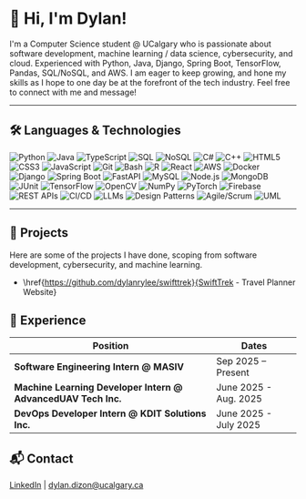 # 👋 Hi, I'm Dylan!
I'm a Computer Science student @ UCalgary who is passionate about software development, machine learning / data science, cybersecurity, and cloud. Experienced with Python, Java, Django, Spring Boot, TensorFlow, Pandas, SQL/NoSQL, and AWS. I am eager to keep growing, and hone my skills as I hope to one day be at the forefront of the tech industry. Feel free to connect with me and message!

---

## 🛠️ Languages & Technologies

![Python](https://img.shields.io/badge/Python-3776AB?style=flat&logo=python&logoColor=white)
![Java](https://img.shields.io/badge/Java-007396?style=flat&logo=java&logoColor=white)
![TypeScript](https://img.shields.io/badge/TypeScript-3178C6?style=flat&logo=typescript&logoColor=white)
![SQL](https://img.shields.io/badge/SQL-336791?style=flat&logo=postgresql&logoColor=white)
![NoSQL](https://img.shields.io/badge/NoSQL-4DB33D?style=flat&logo=mongodb&logoColor=white)
![C#](https://img.shields.io/badge/C%23-239120?style=flat&logo=csharp&logoColor=white)
![C++](https://img.shields.io/badge/C++-00599C?style=flat&logo=cplusplus&logoColor=white)
![HTML5](https://img.shields.io/badge/HTML5-E34F26?style=flat&logo=html5&logoColor=white)
![CSS3](https://img.shields.io/badge/CSS3-1572B6?style=flat&logo=css3&logoColor=white)
![JavaScript](https://img.shields.io/badge/JavaScript-F7DF1E?style=flat&logo=javascript&logoColor=black)
![Git](https://img.shields.io/badge/Git-F05032?style=flat&logo=git&logoColor=white)
![Bash](https://img.shields.io/badge/Bash-4EAA25?style=flat&logo=gnubash&logoColor=white)
![R](https://img.shields.io/badge/R-276DC3?style=flat&logo=r&logoColor=white)
![React](https://img.shields.io/badge/React-61DAFB?style=flat&logo=react&logoColor=black)
![AWS](https://img.shields.io/badge/AWS-232F3E?style=flat&logo=amazonaws&logoColor=white)
![Docker](https://img.shields.io/badge/Docker-2496ED?style=flat&logo=docker&logoColor=white)
![Django](https://img.shields.io/badge/Django-092E20?style=flat&logo=django&logoColor=white)
![Spring Boot](https://img.shields.io/badge/Spring_Boot-6DB33F?style=flat&logo=springboot&logoColor=white)
![FastAPI](https://img.shields.io/badge/FastAPI-009688?style=flat&logo=fastapi&logoColor=white)
![MySQL](https://img.shields.io/badge/MySQL-4479A1?style=flat&logo=mysql&logoColor=white)
![Node.js](https://img.shields.io/badge/Node.js-339933?style=flat&logo=node.js&logoColor=white)
![MongoDB](https://img.shields.io/badge/MongoDB-47A248?style=flat&logo=mongodb&logoColor=white)
![JUnit](https://img.shields.io/badge/JUnit-25A162?style=flat&logo=junit5&logoColor=white)
![TensorFlow](https://img.shields.io/badge/TensorFlow-FF6F00?style=flat&logo=tensorflow&logoColor=white)
![OpenCV](https://img.shields.io/badge/OpenCV-5C3EE8?style=flat&logo=opencv&logoColor=white)
![NumPy](https://img.shields.io/badge/NumPy-013243?style=flat&logo=numpy&logoColor=white)
![PyTorch](https://img.shields.io/badge/PyTorch-EE4C2C?style=flat&logo=pytorch&logoColor=white)
![Firebase](https://img.shields.io/badge/Firebase-FFCA28?style=flat&logo=firebase&logoColor=black)
![REST APIs](https://img.shields.io/badge/REST%20APIs-FF6F00?style=flat&logo=swagger&logoColor=white)
![CI/CD](https://img.shields.io/badge/CI%2FCD-4285F4?style=flat&logo=githubactions&logoColor=white)
![LLMs](https://img.shields.io/badge/LLMs-412991?style=flat&logo=openai&logoColor=white)
![Design Patterns](https://img.shields.io/badge/Design%20Patterns-8A2BE2?style=flat&logo=gitbook&logoColor=white)
![Agile/Scrum](https://img.shields.io/badge/Agile%2FScrum-2496ED?style=flat&logo=jira&logoColor=white)
![UML](https://img.shields.io/badge/UML-007ACC?style=flat&logo=diagramsdotnet&logoColor=white)


---

## 📂 Projects
Here are some of the projects I have done, scoping from software development, cybersecurity, and machine learning.
- \href{https://github.com/dylanrylee/swifttrek}{SwiftTrek - Travel Planner Website}


## 💼 Experience
| Position | Dates |
|-----------|--------|
| **Software Engineering Intern @ MASIV** | Sep 2025 – Present |
| **Machine Learning Developer Intern @ AdvancedUAV Tech Inc.** | June 2025 - Aug. 2025 |
| **DevOps Developer Intern @ KDIT Solutions Inc.** | June 2025 - July 2025 |


## 📬 Contact
[LinkedIn](https://www.linkedin.com/in/dylan-rylee-dizon) | dylan.dizon@ucalgary.ca

